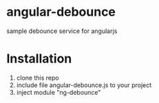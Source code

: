 # angular-debounce
sample debounce service for angularjs

# Installation
  1. clone this repo
  2. include file angular-debounce.js to your project
  3. inject module "ng-debounce"


